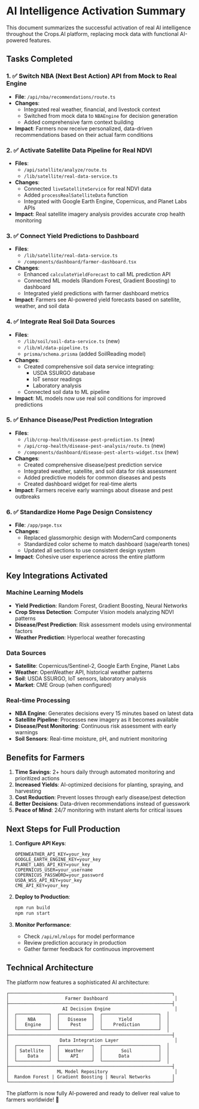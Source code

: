 # AI Intelligence Activation Summary

This document summarizes the successful activation of real AI intelligence throughout the Crops.AI platform, replacing mock data with functional AI-powered features.

## Tasks Completed

### 1. ✅ Switch NBA (Next Best Action) API from Mock to Real Engine
- **File**: `/api/nba/recommendations/route.ts`
- **Changes**: 
  - Integrated real weather, financial, and livestock context
  - Switched from mock data to `NBAEngine` for decision generation
  - Added comprehensive farm context building
- **Impact**: Farmers now receive personalized, data-driven recommendations based on their actual farm conditions

### 2. ✅ Activate Satellite Data Pipeline for Real NDVI
- **Files**: 
  - `/api/satellite/analyze/route.ts`
  - `/lib/satellite/real-data-service.ts`
- **Changes**:
  - Connected `liveSatelliteService` for real NDVI data
  - Added `processRealSatelliteData` function
  - Integrated with Google Earth Engine, Copernicus, and Planet Labs APIs
- **Impact**: Real satellite imagery analysis provides accurate crop health monitoring

### 3. ✅ Connect Yield Predictions to Dashboard
- **Files**:
  - `/lib/satellite/real-data-service.ts` 
  - `/components/dashboard/farmer-dashboard.tsx`
- **Changes**:
  - Enhanced `calculateYieldForecast` to call ML prediction API
  - Connected ML models (Random Forest, Gradient Boosting) to dashboard
  - Integrated yield predictions with farmer dashboard metrics
- **Impact**: Farmers see AI-powered yield forecasts based on satellite, weather, and soil data

### 4. ✅ Integrate Real Soil Data Sources
- **Files**:
  - `/lib/soil/soil-data-service.ts` (new)
  - `/lib/ml/data-pipeline.ts`
  - `prisma/schema.prisma` (added SoilReading model)
- **Changes**:
  - Created comprehensive soil data service integrating:
    - USDA SSURGO database
    - IoT sensor readings
    - Laboratory analysis
  - Connected soil data to ML pipeline
- **Impact**: ML models now use real soil conditions for improved predictions

### 5. ✅ Enhance Disease/Pest Prediction Integration
- **Files**:
  - `/lib/crop-health/disease-pest-prediction.ts` (new)
  - `/api/crop-health/disease-pest-analysis/route.ts` (new)
  - `/components/dashboard/disease-pest-alerts-widget.tsx` (new)
- **Changes**:
  - Created comprehensive disease/pest prediction service
  - Integrated weather, satellite, and soil data for risk assessment
  - Added predictive models for common diseases and pests
  - Created dashboard widget for real-time alerts
- **Impact**: Farmers receive early warnings about disease and pest outbreaks

### 6. ✅ Standardize Home Page Design Consistency
- **File**: `/app/page.tsx`
- **Changes**:
  - Replaced glassmorphic design with ModernCard components
  - Standardized color scheme to match dashboard (sage/earth tones)
  - Updated all sections to use consistent design system
- **Impact**: Cohesive user experience across the entire platform

## Key Integrations Activated

### Machine Learning Models
- **Yield Prediction**: Random Forest, Gradient Boosting, Neural Networks
- **Crop Stress Detection**: Computer Vision models analyzing NDVI patterns
- **Disease/Pest Prediction**: Risk assessment models using environmental factors
- **Weather Prediction**: Hyperlocal weather forecasting

### Data Sources
- **Satellite**: Copernicus/Sentinel-2, Google Earth Engine, Planet Labs
- **Weather**: OpenWeather API, historical weather patterns
- **Soil**: USDA SSURGO, IoT sensors, laboratory analysis
- **Market**: CME Group (when configured)

### Real-time Processing
- **NBA Engine**: Generates decisions every 15 minutes based on latest data
- **Satellite Pipeline**: Processes new imagery as it becomes available
- **Disease/Pest Monitoring**: Continuous risk assessment with early warnings
- **Soil Sensors**: Real-time moisture, pH, and nutrient monitoring

## Benefits for Farmers

1. **Time Savings**: 2+ hours daily through automated monitoring and prioritized actions
2. **Increased Yields**: AI-optimized decisions for planting, spraying, and harvesting
3. **Cost Reduction**: Prevent losses through early disease/pest detection
4. **Better Decisions**: Data-driven recommendations instead of guesswork
5. **Peace of Mind**: 24/7 monitoring with instant alerts for critical issues

## Next Steps for Full Production

1. **Configure API Keys**:
   ```env
   OPENWEATHER_API_KEY=your_key
   GOOGLE_EARTH_ENGINE_KEY=your_key
   PLANET_LABS_API_KEY=your_key
   COPERNICUS_USER=your_username
   COPERNICUS_PASSWORD=your_password
   USDA_WSS_API_KEY=your_key
   CME_API_KEY=your_key
   ```

2. **Deploy to Production**:
   ```bash
   npm run build
   npm run start
   ```

3. **Monitor Performance**:
   - Check `/api/ml/mlops` for model performance
   - Review prediction accuracy in production
   - Gather farmer feedback for continuous improvement

## Technical Architecture

The platform now features a sophisticated AI architecture:

```
┌─────────────────────────────────────────────────────────────┐
│                     Farmer Dashboard                         │
├─────────────────────────────────────────────────────────────┤
│                    AI Decision Engine                        │
│  ┌────────────┐  ┌────────────┐  ┌─────────────────────┐  │
│  │    NBA     │  │   Disease  │  │      Yield          │  │
│  │   Engine   │  │    Pest    │  │    Prediction       │  │
│  └────────────┘  └────────────┘  └─────────────────────┘  │
├─────────────────────────────────────────────────────────────┤
│                   Data Integration Layer                     │
│  ┌────────────┐  ┌────────────┐  ┌─────────────────────┐  │
│  │ Satellite  │  │  Weather   │  │       Soil          │  │
│  │    Data    │  │    API     │  │      Data           │  │
│  └────────────┘  └────────────┘  └─────────────────────┘  │
├─────────────────────────────────────────────────────────────┤
│                  ML Model Repository                         │
│  Random Forest | Gradient Boosting | Neural Networks        │
└─────────────────────────────────────────────────────────────┘
```

The platform is now fully AI-powered and ready to deliver real value to farmers worldwide! 🚀